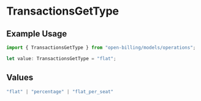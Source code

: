 # TransactionsGetType

## Example Usage

```typescript
import { TransactionsGetType } from "open-billing/models/operations";

let value: TransactionsGetType = "flat";
```

## Values

```typescript
"flat" | "percentage" | "flat_per_seat"
```